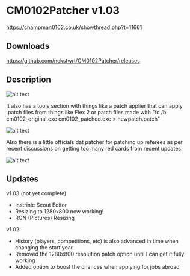 # CM0102Patcher v1.03

https://champman0102.co.uk/showthread.php?t=11661

## Downloads

https://github.com/nckstwrt/CM0102Patcher/releases

## Description

![alt text](https://i.imgur.com/oOviawF.png)

It also has a tools section with things like a patch applier that can apply .patch files from things like Flex 2 or patch files made with "fc /b cm0102_original.exe cm0102_patched.exe > newpatch.patch"

![alt text](https://i.imgur.com/whQ7YUb.png)

Also there is a little officials.dat patcher for patching up referees as per recent discussions on getting too many red cards from recent updates:

![alt text](https://i.imgur.com/6q6ltuS.png)

## Updates
v1.03 (not yet complete):
* Instrinic Scout Editor
* Resizing to 1280x800 now working!
* RGN (Pictures) Resizing

v1.02:
* History (players, competitions, etc) is also advanced in time when changing the start year
* Removed the 1280x800 resolution patch option until I can get it fully working
* Added option to boost the chances when applying for jobs abroad
